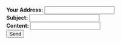 <form action="https://formspree.io/CynthiaWang7979@hotmail.com" method="post">
    <b>Your Address:</b> <input type="email" name="_replyto"><br>
    <b>Subject:</b> <input type="text" name="_subject"/><br>
    <b>Content:</b> <input type="text" name="content"><br>
    <input type="submit" value="Send">
</form>
